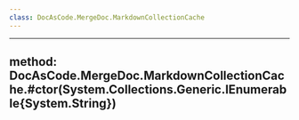 ```yaml
---
class: DocAsCode.MergeDoc.MarkdownCollectionCache
---
```


---
method: DocAsCode.MergeDoc.MarkdownCollectionCache.#ctor(System.Collections.Generic.IEnumerable{System.String})
---


